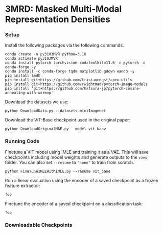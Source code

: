 # 3MRD: Masked Multi-Modal Representation Densities

### Setup
Install the following packages via the following commands.
```
conda create -n py3103MVR python=3.10
conda activate py3103MVR
conda install pytorch torchvision cudatoolkit=11.6 -c pytorch -c conda-forge -y
conda install -c conda-forge tqdm matplotlib gdown wandb -y
pip install lmdb
pip install git+https://github.com/tristanengst/apex-utils
pip install git+https://github.com/rwightman/pytorch-image-models
pip install 'git+https://github.com/katsura-jp/pytorch-cosine-annealing-with-warmup'
```
Download the datasets we use:
```
python DownloadData.py --datasets miniImagenet
```
Download the ViT-Base checkpoint used in the original paper:
```
python DownloadOriginalMAE.py --model vit_base
```

### Running Code
Finetune a ViT model using IMLE and training it as a VAE. This will save checkpoints including model weights and generate outputs to the `vaes` folder. You can also set `--resume` to `"none"` to train from scratch.
```
python FineTuneIMLEWithIMLE.py --resume vit_base
```
Run a linear evaluation using the encoder of a saved checkpoint as a frozen feature extractor:
```
foo
```
Finetune the encoder of a saved checkpoint on a classification task:
```
foo
```

### Downloadable Checkpoints
